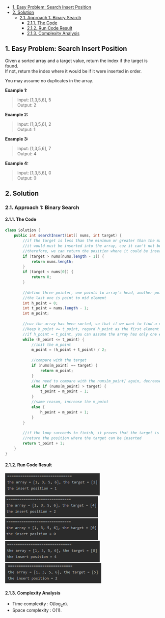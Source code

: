 <!-- TOC -->

- [1. Easy Problem: Search Insert Position](#1-easy-problem-search-insert-position)
- [2. Solution](#2-solution)
  - [2.1. Approach 1: Binary Search](#21-approach-1-binary-search)
    - [2.1.1. The Code](#211-the-code)
    - [2.1.2. Run Code Result](#212-run-code-result)
    - [2.1.3. Complexity Analysis](#213-complexity-analysis)

<!-- /TOC -->

## 1. Easy Problem: Search Insert Position
Given a sorted array and a target value, return the index if the target is found.  
If not, return the index where it would be if it were inserted in order.

You may assume no duplicates in the array.

**Example 1:**

>Input: [1,3,5,6], 5  
>Output: 2  

**Example 2:**

>Input: [1,3,5,6], 2  
>Output: 1  

**Example 3:**

>Input: [1,3,5,6], 7  
>Output: 4   

**Example 4:**

>Input: [1,3,5,6], 0  
>Output: 0

## 2. Solution

### 2.1. Approach 1: Binary Search

#### 2.1.1. The Code
```java
class Solution {
    public int searchInsert(int[] nums, int target) {
        //if the target is less than the minimum or greater than the maximum,
        //it would must be inserted into the array, cuz it can't not be found,
        //therefore, we can return the position where it could be inserted
        if (target > nums[nums.length - 1]) {
            return nums.length;
        }
        if (target < nums[0]) {
            return 0;
        }

        //define three pointer, one points to array's head, another points to tali
        //the last one is point to mid element
        int h_point = 0;
        int t_point = nums.length - 1;
        int m_point;

        //cuz the array has been sorted, so that if we want to find a value, we can use binary search.
        //keep h_point <= t_point, regard h_point as the first element in the array and t_point is the last one.
        //if h_point = t_point, you can assume the array has only one element.
        while (h_point <= t_point) {
            //init the m_point
            m_point = (h_point + t_point) / 2;

            //compare with the target
            if (nums[m_point] == target) {
                return m_point;
            }
            //no need to compare with the nums[m_point] again, decrease the m_point
            else if (nums[m_point] > target) {
                t_point = m_point - 1;
            }
            //same reason, increase the m_point
            else {
                h_point = m_point + 1;
            }
        }

        //if the loop succeeds to finish, it proves that the target is not existed,
        //return the position where the target can be inserted
        return t_point + 1;
    }
}
```

#### 2.1.2. Run Code Result
![pic](../99.images/2020-08-26-10-26-01.png)  
![pic](../99.images/2020-08-26-10-27-29.png)  
![pic](../99.images/2020-08-26-10-28-05.png)  
![pic](../99.images/2020-08-26-10-28-36.png)  
![pic](../99.images/2020-08-26-10-29-11.png)

#### 2.1.3. Complexity Analysis
- Time complexity : O(log<sub>2</sub>n).
- Space complexity : O(1).